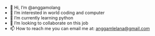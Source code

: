 - 👋 Hi, I’m @anggamolang
- 👀 I’m interested in world coding and computer
- 🌱 I’m currently learning python
- 💞️ I’m looking to collaborate on this job
- 📫 How to reach me you can email me at: anggamlelana@gmail.com

<!---
anggamolang/anggamolang is a ✨ special ✨ repository because its `README.md` (this file) appears on your GitHub profile.
You can click the Preview link to take a look at your changes.
--->
